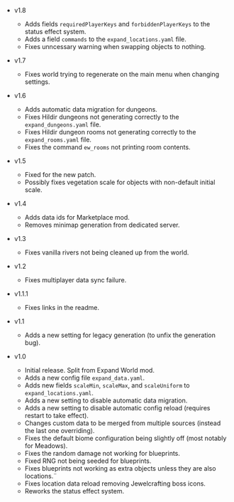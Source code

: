 - v1.8
  - Adds fields `requiredPlayerKeys` and `forbiddenPlayerKeys` to the status effect system.
  - Adds a field `commands` to the  `expand_locations.yaml` file.
  - Fixes unncessary warning when swapping objects to nothing.

- v1.7
  - Fixes world trying to regenerate on the main menu when changing settings.

- v1.6
  - Adds automatic data migration for dungeons.
  - Fixes Hildir dungeons not generating correctly to the `expand_dungeons.yaml` file.
  - Fixes Hildir dungeon rooms not generating correctly to the `expand_rooms.yaml` file.
  - Fixes the command `ew_rooms` not printing room contents.

- v1.5
  - Fixed for the new patch.
  - Possibly fixes vegetation scale for objects with non-default initial scale.

- v1.4
  - Adds data ids for Marketplace mod.
  - Removes minimap generation from dedicated server.

- v1.3
  - Fixes vanilla rivers not being cleaned up from the world.

- v1.2
  - Fixes multiplayer data sync failure.

- v1.1.1
  - Fixes links in the readme.

- v1.1
  - Adds a new setting for legacy generation (to unfix the generation bug).

- v1.0
  - Initial release. Split from Expand World mod.
  - Adds a new config file `expand_data.yaml`.
  - Adds new fields `scaleMin`, `scaleMax`, and `scaleUniform` to `expand_locations.yaml`.
  - Adds a new setting to disable automatic data migration.
  - Adds a new setting to disable automatic config reload (requires restart to take effect).
  - Changes custom data to be merged from multiple sources (instead the last one overriding).
  - Fixes the default biome configuration being slightly off (most notably for Meadows).
  - Fixes the random damage not working for blueprints.
  - Fixed RNG not being seeded for blueprints.
  - Fixes blueprints not working as extra objects unless they are also locations.¨
  - Fixes location data reload removing Jewelcrafting boss icons.
  - Reworks the status effect system.
